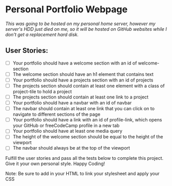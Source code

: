 # Personal Portfolio Webpage

<i>
This was going to be hosted on my personal home server, however my server's HDD
just died on me, so it will be hosted on GitHub websites while I don't get a
replacement hard disk.
</i>

## User Stories:

- [ ] Your portfolio should have a welcome section with an id of
  welcome-section
- [ ] The welcome section should have an h1 element that contains text
- [ ] Your portfolio should have a projects section with an id of projects
- [ ] The projects section should contain at least one element with a class of
  project-tile to hold a project
- [ ] The projects section should contain at least one link to a project
- [ ] Your portfolio should have a navbar with an id of navbar
- [ ] The navbar should contain at least one link that you can click on to
  navigate to different sections of the page
- [ ] Your portfolio should have a link with an id of profile-link, which opens
  your GitHub or freeCodeCamp profile in a new tab
- [ ] Your portfolio should have at least one media query
- [ ] The height of the welcome section should be equal to the height of the
  viewport
- [ ] The navbar should always be at the top of the viewport

Fulfill the user stories and pass all the tests below to complete this project.
Give it your own personal style. Happy Coding!

Note: Be sure to add <link rel="stylesheet" href="styles.css"> in your HTML to
link your stylesheet and apply your CSS
